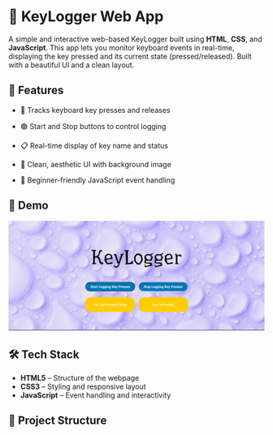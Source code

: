 # 🔑 KeyLogger Web App

A simple and interactive web-based KeyLogger built using **HTML**, **CSS**, and **JavaScript**. This app lets you monitor keyboard events in real-time, displaying the key pressed and its current state (pressed/released). Built with a beautiful UI and a clean layout.

## 🚀 Features

- 🎯 Tracks keyboard key presses and releases
- 🟢 Start and Stop buttons to control logging
- 📋 Real-time display of key name and status
- 🎨 Clean, aesthetic UI with background image

- 🧠 Beginner-friendly JavaScript event handling

## 📸 Demo

![App Screenshot](assets/image/screenshot.png) <!-- Replace this with an actual screenshot if needed -->

## 🛠️ Tech Stack

- **HTML5** – Structure of the webpage
- **CSS3** – Styling and responsive layout
- **JavaScript** – Event handling and interactivity

## 📂 Project Structure

